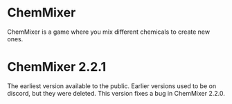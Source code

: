 # ChemMixer
ChemMixer is a game where you mix different chemicals to create new ones.
# ChemMixer 2.2.1
The earliest version available to the public. Earlier versions used to be on discord, but they were deleted. This version fixes a bug in ChemMixer 2.2.0.
